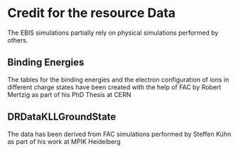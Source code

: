 # Credit for the resource Data

The EBIS simulations partially rely on physical simulations performed by others.

## Binding Energies

The tables for the binding energies and the electron configuration of ions in different charge
states have been created with the help of FAC by Robert Mertzig as part of his PhD Thesis at CERN

## DRDataKLLGroundState

The data has been derived from FAC simulations performed by Steffen Kühn as part of his work at
MPIK Heidelberg